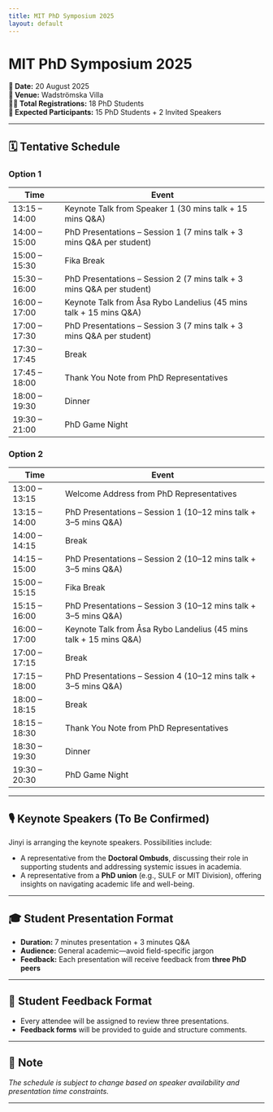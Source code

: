 ```yaml
---
title: MIT PhD Symposium 2025
layout: default
---
```


<link rel="stylesheet" href="assets/css/style.css">

# MIT PhD Symposium 2025

**📅 Date:** 20 August 2025  
**📍 Venue:** Wadströmska Villa  
**🧑‍🎓 Total Registrations:** 18 PhD Students  
**👥 Expected Participants:** 15 PhD Students + 2 Invited Speakers  

---

## 🗓 Tentative Schedule

### Option 1

| Time           | Event                                                                 |
|----------------|-----------------------------------------------------------------------|
| 13:15 – 14:00  | Keynote Talk from Speaker 1 (30 mins talk + 15 mins Q&A)             |
| 14:00 – 15:00  | PhD Presentations – Session 1 (7 mins talk + 3 mins Q&A per student)  |
| 15:00 – 15:30  | Fika Break                                                            |
| 15:30 – 16:00  | PhD Presentations – Session 2 (7 mins talk + 3 mins Q&A per student)  |
| 16:00 – 17:00  | Keynote Talk from Åsa Rybo Landelius (45 mins talk + 15 mins Q&A)    |
| 17:00 – 17:30  | PhD Presentations – Session 3 (7 mins talk + 3 mins Q&A per student)  |
| 17:30 – 17:45  | Break                                                                 |
| 17:45 – 18:00  | Thank You Note from PhD Representatives                              |
| 18:00 – 19:30  | Dinner                                                                |
| 19:30 – 21:00  | PhD Game Night                                                        |

### Option 2

| Time           | Event                                                                 |
|----------------|-----------------------------------------------------------------------|
| 13:00 – 13:15  | Welcome Address from PhD Representatives                              |
| 13:15 – 14:00  | PhD Presentations – Session 1 (10–12 mins talk + 3–5 mins Q&A)        |
| 14:00 – 14:15  | Break                                                                 |
| 14:15 – 15:00  | PhD Presentations – Session 2 (10–12 mins talk + 3–5 mins Q&A)        |
| 15:00 – 15:15  | Fika Break                                                            |
| 15:15 – 16:00  | PhD Presentations – Session 3 (10–12 mins talk + 3–5 mins Q&A)        |
| 16:00 – 17:00  | Keynote Talk from Åsa Rybo Landelius (45 mins talk + 15 mins Q&A)    |
| 17:00 – 17:15  | Break                                                                 |
| 17:15 – 18:00  | PhD Presentations – Session 4 (10–12 mins talk + 3–5 mins Q&A)        |
| 18:00 – 18:15  | Break                                                                 |
| 18:15 – 18:30  | Thank You Note from PhD Representatives                              |
| 18:30 – 19:30  | Dinner                                                                |
| 19:30 – 20:30  | PhD Game Night                                                        |

---

## 🎙 Keynote Speakers (To Be Confirmed)

Jinyi is arranging the keynote speakers. Possibilities include:
- A representative from the **Doctoral Ombuds**, discussing their role in supporting students and addressing systemic issues in academia.
- A representative from a **PhD union** (e.g., SULF or MIT Division), offering insights on navigating academic life and well-being.

---

## 🎓 Student Presentation Format

- **Duration:** 7 minutes presentation + 3 minutes Q&A  
- **Audience:** General academic—avoid field-specific jargon  
- **Feedback:** Each presentation will receive feedback from **three PhD peers**

---

## 📝 Student Feedback Format

- Every attendee will be assigned to review three presentations.
- **Feedback forms** will be provided to guide and structure comments.

---

## 📌 Note

*The schedule is subject to change based on speaker availability and presentation time constraints.*

---
